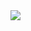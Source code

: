 <picture>
  <source
    srcset="https://github-readme-stats.vercel.app/api?username=Ivyson&show_icons=true&theme=dark"
    media="(prefers-color-scheme: dark)"
  />
  <source
    srcset="https://github-readme-stats.vercel.app/api?username=Ivyson&show_icons=true"
    media="(prefers-color-scheme: light), (prefers-color-scheme: no-preference)"
  />
  <img src="https://github-readme-stats.vercel.app/api?username=Ivyson&show_icons=true" />
</picture>
